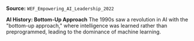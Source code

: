 **Source:** `WEF_Empowering_AI_Leadership_2022`

**AI History: Bottom-Up Approach**
The 1990s saw a revolution in AI with the "bottom-up approach," where intelligence was learned rather than preprogrammed, leading to the dominance of machine learning.
